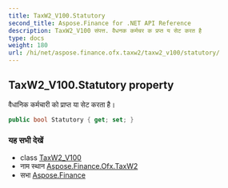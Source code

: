 ```yaml
---
title: TaxW2_V100.Statutory
second_title: Aspose.Finance for .NET API Reference
description: TaxW2_V100 संपत्त. वैधनक कर्मचर क प्रप्त य सेट करत है
type: docs
weight: 180
url: /hi/net/aspose.finance.ofx.taxw2/taxw2_v100/statutory/
---
```

## TaxW2_V100.Statutory property

वैधानिक कर्मचारी को प्राप्त या सेट करता है।

```csharp
public bool Statutory { get; set; }
```

### यह सभी देखें

* class [TaxW2_V100](../)
* नाम स्थान [Aspose.Finance.Ofx.TaxW2](../../taxw2_v100/)
* सभा [Aspose.Finance](../../../)


